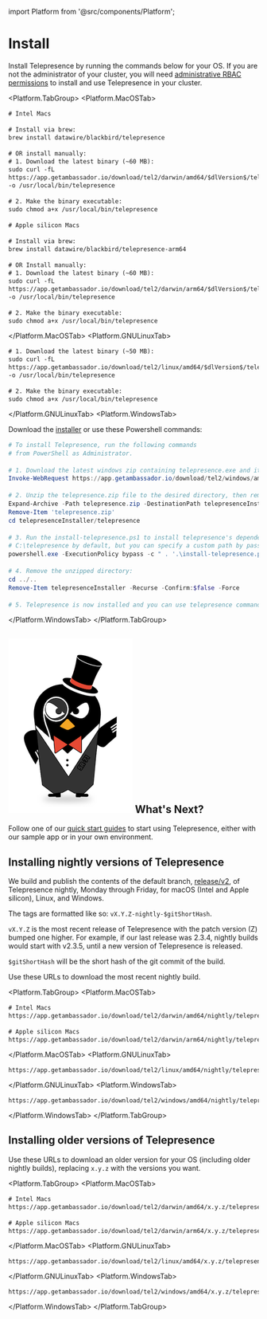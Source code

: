 import Platform from '@src/components/Platform';

# Install

Install Telepresence by running the commands below for your OS. If you are not the administrator of your cluster, you will need [administrative RBAC permissions](../reference/rbac#administrating-telepresence) to install and use Telepresence in your cluster.

<Platform.TabGroup>
<Platform.MacOSTab>

```shell
# Intel Macs

# Install via brew:
brew install datawire/blackbird/telepresence

# OR install manually:
# 1. Download the latest binary (~60 MB):
sudo curl -fL https://app.getambassador.io/download/tel2/darwin/amd64/$dlVersion$/telepresence -o /usr/local/bin/telepresence

# 2. Make the binary executable:
sudo chmod a+x /usr/local/bin/telepresence

# Apple silicon Macs

# Install via brew:
brew install datawire/blackbird/telepresence-arm64

# OR Install manually:
# 1. Download the latest binary (~60 MB):
sudo curl -fL https://app.getambassador.io/download/tel2/darwin/arm64/$dlVersion$/telepresence -o /usr/local/bin/telepresence

# 2. Make the binary executable:
sudo chmod a+x /usr/local/bin/telepresence
```

</Platform.MacOSTab>
<Platform.GNULinuxTab>

```shell
# 1. Download the latest binary (~50 MB):
sudo curl -fL https://app.getambassador.io/download/tel2/linux/amd64/$dlVersion$/telepresence -o /usr/local/bin/telepresence

# 2. Make the binary executable:
sudo chmod a+x /usr/local/bin/telepresence
```

</Platform.GNULinuxTab>
<Platform.WindowsTab>

Download the [installer](https://app.getambassador.io/download/tel2/windows/amd64/$dlVersion$/telepresence-setup.exe) or use these Powershell commands:

```powershell
# To install Telepresence, run the following commands
# from PowerShell as Administrator.

# 1. Download the latest windows zip containing telepresence.exe and its dependencies (~50 MB):
Invoke-WebRequest https://app.getambassador.io/download/tel2/windows/amd64/$dlVersion$/telepresence.zip -OutFile telepresence.zip

# 2. Unzip the telepresence.zip file to the desired directory, then remove the zip file:
Expand-Archive -Path telepresence.zip -DestinationPath telepresenceInstaller/telepresence
Remove-Item 'telepresence.zip'
cd telepresenceInstaller/telepresence

# 3. Run the install-telepresence.ps1 to install telepresence's dependencies. It will install telepresence to
# C:\telepresence by default, but you can specify a custom path by passing in -Path C:\my\custom\path
powershell.exe -ExecutionPolicy bypass -c " . '.\install-telepresence.ps1';"

# 4. Remove the unzipped directory:
cd ../..
Remove-Item telepresenceInstaller -Recurse -Confirm:$false -Force

# 5. Telepresence is now installed and you can use telepresence commands in PowerShell.
```

</Platform.WindowsTab>
</Platform.TabGroup>

## <img class="os-logo" src="../images/logo.png" alt="Telepresence logo" /> What's Next?

Follow one of our [quick start guides](../quick-start/) to start using Telepresence, either with our sample app or in your own environment.

## Installing nightly versions of Telepresence

We build and publish the contents of the default branch, [release/v2](https://github.com/telepresenceio/telepresence), of Telepresence
nightly, Monday through Friday, for macOS (Intel and Apple silicon), Linux, and Windows.

The tags are formatted like so: `vX.Y.Z-nightly-$gitShortHash`.

`vX.Y.Z` is the most recent release of Telepresence with the patch version (Z) bumped one higher.
For example, if our last release was 2.3.4, nightly builds would start with v2.3.5, until a new
version of Telepresence is released.

`$gitShortHash` will be the short hash of the git commit of the build.

Use these URLs to download the most recent nightly build.

<Platform.TabGroup>
<Platform.MacOSTab>

```shell
# Intel Macs
https://app.getambassador.io/download/tel2/darwin/amd64/nightly/telepresence

# Apple silicon Macs
https://app.getambassador.io/download/tel2/darwin/arm64/nightly/telepresence
```

</Platform.MacOSTab>
<Platform.GNULinuxTab>

```
https://app.getambassador.io/download/tel2/linux/amd64/nightly/telepresence
```

</Platform.GNULinuxTab>
<Platform.WindowsTab>

```
https://app.getambassador.io/download/tel2/windows/amd64/nightly/telepresence.zip
```

</Platform.WindowsTab>
</Platform.TabGroup>

## Installing older versions of Telepresence

Use these URLs to download an older version for your OS (including older nightly builds), replacing `x.y.z` with the versions you want.

<Platform.TabGroup>
<Platform.MacOSTab>

```shell
# Intel Macs
https://app.getambassador.io/download/tel2/darwin/amd64/x.y.z/telepresence

# Apple silicon Macs
https://app.getambassador.io/download/tel2/darwin/arm64/x.y.z/telepresence
```

</Platform.MacOSTab>
<Platform.GNULinuxTab>

```
https://app.getambassador.io/download/tel2/linux/amd64/x.y.z/telepresence
```

</Platform.GNULinuxTab>
<Platform.WindowsTab>

```
https://app.getambassador.io/download/tel2/windows/amd64/x.y.z/telepresence
```

</Platform.WindowsTab>
</Platform.TabGroup>

<img referrerpolicy="no-referrer-when-downgrade" src="https://static.scarf.sh/a.png?x-pxid=2e9ed427-6726-43c2-be60-2a137998d64d" alt="" style="max-width:1px;"/>
